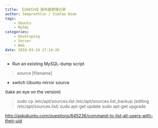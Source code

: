 ```yaml
---
title: 【160324】服务器管理记录
author: Semprathlon / Simfae Dean
tags:
	- Ubuntu
	- MySQL
categories:
	- Developing
	- Server
	- Web
date: 2016-03-24 17:14:20
---
```

- Run an existing MySQL-dump script

> source [filename]

- switch Ubuntu mirror source  

(take an eye on the version)
> sudo cp /etc/apt/sources.list /etc/apt/sources.list_backup
> (editing /etc/apt/sources.list)
> sudo apt-get update
> sudo apt-get upgrade

http://askubuntu.com/questions/645236/command-to-list-all-users-with-their-uid